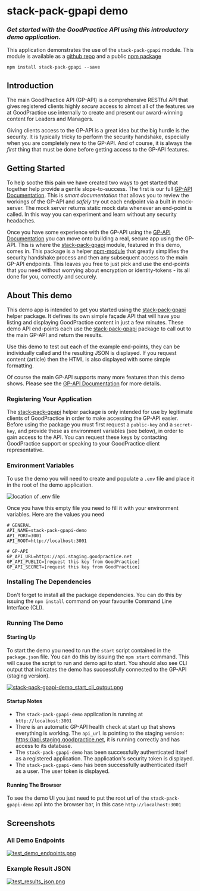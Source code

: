 # stack-pack-gpapi demo

### _Get started with the GoodPractice API using this introductory demo application._

This application demonstrates the use of the `stack-pack-gpapi` module. This module is available as a [github repo](https://github.com/gp-technical/stack-pack-gpapi) and a public [npm package](https://www.npmjs.com/package/stack-pack-gpapi)

```
npm install stack-pack-gpapi --save
```

## Introduction

The main GoodPractice API (GP-API) is a comprehensive RESTful API that gives registered clients highly _secure_ access to almost all of the features we at GoodPractice use internally to create and present our award-winning content for Leaders and Managers.

Giving clients access to the GP-API is a great idea but the big hurdle is the security. It is typically tricky to perform the security handshake, especially when you are completely new to the GP-API. And of course, it is always the _first_ thing that must be done before getting access to the GP-API features.

## Getting Started

To help soothe this pain we have created two ways to get started that together help provide a gentle slope-to-success. The first is our full [GP-API Documentation](http://docs.goodpracticeapi.apiary.io/). This is _smart documentation_ that allows you to review the workings of the GP-API and _safely_ try out each endpoint via a built in mock-server. The mock server returns static mock data whenever an end-point is called. In this way you can experiment and learn without any security headaches.

Once you have some experience with the GP-API using the [GP-API Documentation](http://docs.goodpracticeapi.apiary.io/) you can move onto building a real, secure app using the GP-API. This is where the [stack-pack-gpapi](https://github.com/gp-technical/stack-pack-gpapi) module, featured in this demo, comes in. This package is a helper [npm-module](https://www.npmjs.com/package/stack-pack-gpapi) that greatly simplifies the security handshake process and then any subsequent access to the main GP-API endpoints. This leaves you free to just pick and use the end-points that you need without worrying about encryption or identity-tokens - its all done for you, correctly and securely.

## About This demo

This demo app is intended to get you started using the [stack-pack-gpapi](https://github.com/gp-technical/stack-pack-gpapi) helper package. It defines its own simple façade API that will have you listing and displaying GoodPractice content in just a few minutes. These demo API end-points each use the [stack-pack-gpapi](https://github.com/gp-technical/stack-pack-gpapi) package to call out to the main GP-API and return the results.

Use this demo to test out each of the example end-points, they can be individually called and the resulting JSON is displayed. If you request content (article) then the HTML is also displayed with some simple formatting.

Of course the main GP-API supports many more features than this demo shows. Please see the [GP-API Documentation](http://docs.goodpracticeapi.apiary.io/) for more details.

### Registering Your Application

The [stack-pack-gpapi](https://github.com/gp-technical/stack-pack-gpapi) helper package is only intended for use by legitimate clients of GoodPractice in order to make accessing the GP-API easier. Before using the package you must first request a `public-key` and a `secret-key`, and provide these as environment variables (see below), in order to gain access to the API. You can request these keys by contacting GoodPractice support or speaking to your GoodPractice client representative.

### Environment Variables

To use the demo you will need to create and populate a `.env` file and place it in the root of the demo application.

![location of .env file](https://s4.postimg.org/4bq9rahh9/stack-pack-gpapi-demo_env_file_location.png)

Once you have this empty file you need to fill it with your environment variables. Here are the values you need

```
# GENERAL
API_NAME=stack-pack-gpapi-demo
API_PORT=3001
API_ROOT=http://localhost:3001

# GP-API
GP_API_URL=https://api.staging.goodpractice.net
GP_API_PUBLIC=[request this key from GoodPractice]
GP_API_SECRET=[request this key from GoodPractice]
```

### Installing The Dependencies

Don't forget to install all the package dependencies. You can do this by issuing the `npm install` command on your favourite Command Line Interface (CLI).

### Running The Demo

#### Starting Up

To start the demo you need to run the `start` script contained in the `package.json` file. You can do this by issuing the `npm start` command. This will cause the script to run and demo api to start. You should also see CLI output that indicates the demo has successfully connected to the GP-API (staging version).

[![stack-pack-gpapi-demo_start_cli_output.png](https://s27.postimg.org/gd7yezxsz/stack-pack-gpapi-demo_start_cli_output.png)](https://postimg.org/image/wbgo54s0v/)

#### Startup Notes

- The `stack-pack-gpapi-demo` application is running at `http://localhost:3001`
- There is an automatic GP-API health check at start up that shows everything is working. The `api_url` is pointing to the staging version: https://api.staging.goodpractice.net, it is running correctly and has access to its database.
- The `stack-pack-gpapi-demo` has been successfully authenticated itself as a registered application. The application's security token is displayed.
- The `stack-pack-gpapi-demo` has been successfully authenticated itself as a user. The user token is displayed.

#### Running The Browser

To see the demo UI you just need to put the root url of the `stack-pack-gpapi-demo` api into the browser bar, in this case `http://localhost:3001`

## Screenshots

### All Demo Endpoints

[![test_demo_endpoints.png](https://s26.postimg.cc/qnsqdjqt5/test_demo_endpoints.png)](https://postimg.cc/image/v9oulwcc5/)

### Example Result JSON

[![test_results_json.png](https://s26.postimg.cc/ovzripkbt/test_results_json.png)](https://postimg.cc/image/a018b48x1/)
